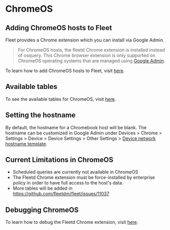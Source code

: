 # ChromeOS

## Adding ChromeOS hosts to Fleet
Fleet provides a Chrome extension which you can install via Google Admin.

> For ChromeOS hosts, the fleetd Chrome extension is installed instead of osquery. This Chrome browser extension is only supported on ChromeOS operating systems that are managed using [Google Admin](https://admin.google.com). 

To learn how to add ChromeOS hosts to Fleet, visit [here](https://fleetdm.com/docs/using-fleet/adding-hosts#add-chromebooks-with-the-fleetd-chrome-extension).

## Available tables
To see the available tables for ChromeOS, visit [here](https://fleetdm.com/tables/chrome_extensions?platformFilter=chrome).

## Setting the hostname
By default, the hostname for a Chromebook host will be blank. The hostname can be customized in Google Admin under Devices > Chrome > Settings > Device > Device Settings > Other Settings > [Device network hostname template](https://support.google.com/chrome/a/answer/1375678#zippy=%2Cdevice-network-hostname-template%2Creport-device-os-information).

## Current Limitations in ChromeOS
- Scheduled queries are currently not available in ChromeOS
- The Fleetd Chrome extension must be force-installed by enterprise policy in order to have full access to the host's data.
- More tables will be added in https://github.com/fleetdm/fleet/issues/11037

## Debugging ChromeOS
To learn how to debug the Fleetd Chrome extension, visit [here](https://fleetdm.com/docs/contributing/testing-and-local-development#fleetd-chrome-extension).

<meta name="title" value="ChromeOS">
<meta name="pageOrderInSection" value="2000">
